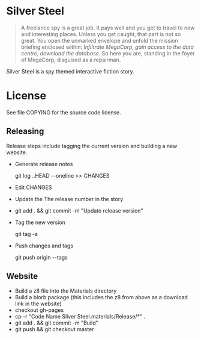 # Silver Steel

> A freelance spy is a great job. It pays well and you get to travel to new and interesting places. Unless you get caught, that part is not so great.
> You open the unmarked envelope and unfold the mission briefing enclosed within: *Infiltrate MegaCorp, gain access to the data centre, download the database.*
> So here you are, standing in the foyer of MegaCorp, disguised as a repairman.

Silver Steel is a spy themed interactive fiction story.


# License

See file COPYING for the source code license.

## Releasing

Release steps include tagging the current version and building a new website.

* Generate release notes

  git log <previous tag>..HEAD --oneline >> CHANGES

* Edit CHANGES
* Update the The release number in the story
* git add . && git commit -m "Update release version"

* Tag the new version

  git tag -a <new version>

* Push changes and tags

  git push origin --tags

## Website

* Build a z8 file into the Materials directory
* Build a blorb package (this includes the z8 from above as a download link in the website)
* checkout gh-pages
* cp -r "Code Name Silver Steel.materials/Release/*" .
* git add . && git commit -m "Build"
* git push && git checkout master


